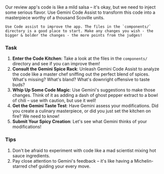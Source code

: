 Our review app's code is like a mild salsa – it's okay, but we need to inject some serious flavor. Use Gemini Code Assist to transform this code into a masterpiece worthy of a thousand Scoville units.

```challenge
Use Code assist to improve the app. The files in the `components/` directory is a good place to start. Make any changes you wish - the bigger & bolder the changes - the more points from the judges!
```

### Task

1. **Enter the Code Kitchen**: Take a look at the files in the `components/` directory and see if you can improve them!
2. **Consult the Gemini Spice Rack**: Unleash Gemini Code Assist to analyze the code like a master chef sniffing out the perfect blend of spices. What's missing? What's bland? What's downright offensive to taste buds?
3. **Whip Up Some Code Magic**: Use Gemini's suggestions to make those changes. Think of it as adding a dash of ghost pepper extract to a bowl of chili – use with caution, but use it well!
4. **Get the Gemini Taste Test**: Have Gemini assess your modifications. Did you create a culinary masterpiece, or did you just set the kitchen on fire? We need to know!
5. **Submit Your Spicy Creation**: Let's see what Gemini thinks of your modifications!

### Tips

1. Don't be afraid to experiment with code like a mad scientist mixing hot sauce ingredients.
2. Pay close attention to Gemini's feedback – it's like having a Michelin-starred chef guiding your every move.
